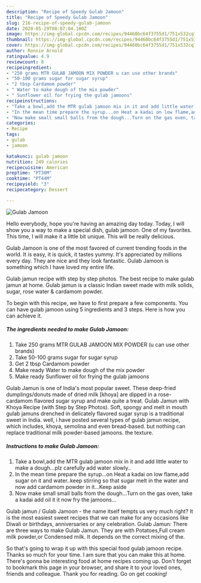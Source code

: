 ```yaml
---
description: "Recipe of Speedy Gulab Jamoon"
title: "Recipe of Speedy Gulab Jamoon"
slug: 216-recipe-of-speedy-gulab-jamoon
date: 2020-05-29T08:07:04.100Z
image: https://img-global.cpcdn.com/recipes/94460bc64f3755d1/751x532cq70/gulab-jamoon-recipe-main-photo.jpg
thumbnail: https://img-global.cpcdn.com/recipes/94460bc64f3755d1/751x532cq70/gulab-jamoon-recipe-main-photo.jpg
cover: https://img-global.cpcdn.com/recipes/94460bc64f3755d1/751x532cq70/gulab-jamoon-recipe-main-photo.jpg
author: Ronnie Arnold
ratingvalue: 4.9
reviewcount: 8
recipeingredient:
- "250 grams MTR GULAB JAMOON MIX POWDER u can use other brands"
- "50-100 grams sugar for sugar syrup"
- "2 tbsp Cardamom powder"
- " Water to make dough of the mix powder"
- " Sunflower oil for frying the gulab jamoons"
recipeinstructions:
- "Take a bowl,add the MTR gulab jamoon mix in it and add little water to make a dough...plz carefully add water slowly.."
- "In the mean time prepare the syrup...on Heat a kadai on low flame,add sugar on it and water..keep stirring so that sugar melt in the water and now add cardamom powder in it...Keep aside"
- "Now make small small balls from the dough...Turn on the gas oven, take a kadai add oil it it now fry the jamoons..."
categories:
- Recipe
tags:
- gulab
- jamoon

katakunci: gulab jamoon 
nutrition: 249 calories
recipecuisine: American
preptime: "PT30M"
cooktime: "PT44M"
recipeyield: "3"
recipecategory: Dessert

---
```



![Gulab Jamoon](https://img-global.cpcdn.com/recipes/94460bc64f3755d1/751x532cq70/gulab-jamoon-recipe-main-photo.jpg)

Hello everybody, hope you're having an amazing day today. Today, I will show you a way to make a special dish, gulab jamoon. One of my favorites. This time, I will make it a little bit unique. This will be really delicious.

Gulab Jamoon is one of the most favored of current trending foods in the world. It is easy, it is quick, it tastes yummy. It's appreciated by millions every day. They are nice and they look fantastic. Gulab Jamoon is something which I have loved my entire life.

Gulab jamun recipe with step by step photos. The best recipe to make gulab jamun at home. Gulab jamun is a classic Indian sweet made with milk solids, sugar, rose water &amp; cardamom powder.


To begin with this recipe, we have to first prepare a few components. You can have gulab jamoon using 5 ingredients and 3 steps. Here is how you can achieve it.

<!--inarticleads1-->

##### The ingredients needed to make Gulab Jamoon:

1. Take 250 grams MTR GULAB JAMOON MIX POWDER (u can use other brands)
1. Take 50-100 grams sugar for sugar syrup
1. Get 2 tbsp Cardamom powder
1. Make ready  Water to make dough of the mix powder
1. Make ready  Sunflower oil for frying the gulab jamoons


Gulab Jamun is one of India&#39;s most popular sweet. These deep-fried dumplings/donuts made of dried milk [khoya] are dipped in a rose-cardamom flavored sugar syrup and make quite a treat. Gulab Jamun with Khoya Recipe (with Step by Step Photos). Soft, spongy and melt in mouth gulab jamuns drenched in delicately flavored sugar syrup is a traditional sweet in India. well, i have posted several types of gulab jamun recipe, which includes, khoya, semolina and even bread-based. but nothing can replace traditional milk powder-based jamoons. the texture. 

<!--inarticleads2-->

##### Instructions to make Gulab Jamoon:

1. Take a bowl,add the MTR gulab jamoon mix in it and add little water to make a dough...plz carefully add water slowly..
1. In the mean time prepare the syrup...on Heat a kadai on low flame,add sugar on it and water..keep stirring so that sugar melt in the water and now add cardamom powder in it...Keep aside
1. Now make small small balls from the dough...Turn on the gas oven, take a kadai add oil it it now fry the jamoons...


Gulab jamun / Gulab Jamoon - the name itself tempts us very much right? It is the most easiest sweet recipes that we can make for any occasions like Diwali or birthdays, anniversaries or any celebration. Gulab Jamun: There are three ways to make Gulab Jamun. They are with Potatoes,Full cream milk powder,or Condensed milk. It depends on the correct mixing of the. 

So that's going to wrap it up with this special food gulab jamoon recipe. Thanks so much for your time. I am sure that you can make this at home. There's gonna be interesting food at home recipes coming up. Don't forget to bookmark this page in your browser, and share it to your loved ones, friends and colleague. Thank you for reading. Go on get cooking!
